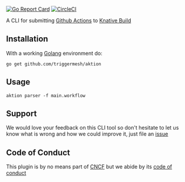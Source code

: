 [![Go Report Card](https://goreportcard.com/badge/github.com/triggermesh/aktion)](https://goreportcard.com/report/github.com/triggermesh/aktion) [![CircleCI](https://circleci.com/gh/triggermesh/aktion/tree/master.svg?style=shield)](https://circleci.com/gh/triggermesh/aktion/tree/master)

A CLI for submitting [Github Actions](https://developer.github.com/actions/creating-workflows/workflow-configuration-options/#workflow-blocks) to [Knative Build](https://github.com/knative/build)

## Installation

With a working [Golang](https://golang.org/doc/install) environment do:

```
go get github.com/triggermesh/aktion
```

## Usage

```
aktion parser -f main.workflow
```

## Support

We would love your feedback on this CLI tool so don't hesitate to let us know what is wrong and how we could improve it, just file an [issue](https://github.com/triggermesh/aktion/issues/new)

## Code of Conduct

This plugin is by no means part of [CNCF](https://www.cncf.io/) but we abide by its [code of conduct](https://github.com/cncf/foundation/blob/master/code-of-conduct.md)
